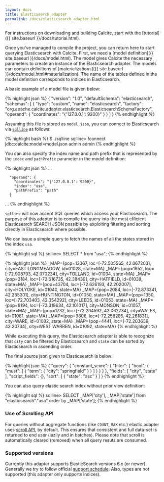 ```yaml
---
layout: docs
title: Elasticsearch adapter
permalink: /docs/elasticsearch_adapter.html
---
```

<!--
{% comment %}
Licensed to the Apache Software Foundation (ASF) under one or more
contributor license agreements.  See the NOTICE file distributed with
this work for additional information regarding copyright ownership.
The ASF licenses this file to you under the Apache License, Version 2.0
(the "License"); you may not use this file except in compliance with
the License.  You may obtain a copy of the License at

http://www.apache.org/licenses/LICENSE-2.0

Unless required by applicable law or agreed to in writing, software
distributed under the License is distributed on an "AS IS" BASIS,
WITHOUT WARRANTIES OR CONDITIONS OF ANY KIND, either express or implied.
See the License for the specific language governing permissions and
limitations under the License.
{% endcomment %}
-->

For instructions on downloading and building Calcite, start with the
[tutorial]({{ site.baseurl }}/docs/tutorial.html).

Once you've managed to compile the project, you can return here to
start querying Elasticsearch with Calcite. First, we need a
[model definition]({{ site.baseurl }}/docs/model.html).
The model gives Calcite the necessary parameters to create an instance
of the Elasticsearch adapter. The models can contain
definitions of
[materializations]({{ site.baseurl }}/docs/model.html#materialization).
The name of the tables defined in the model definition corresponds to
indices in Elasticsearch.

A basic example of a model file is given below:

{% highlight json %}
{
  "version": "1.0",
  "defaultSchema": "elasticsearch",
  "schemas": [
    {
      "type": "custom",
      "name": "elasticsearch",
      "factory": "org.apache.calcite.adapter.elasticsearch.ElasticsearchSchemaFactory",
      "operand": {
        "coordinates": "{'127.0.0.1': 9200}"
      }
    }
  ]
}
{% endhighlight %}

Assuming this file is stored as `model.json`, you can connect to
Elasticsearch via [`sqlline`](https://github.com/julianhyde/sqlline) as
follows:

{% highlight bash %}
$ ./sqlline
sqlline> !connect jdbc:calcite:model=model.json admin admin
{% endhighlight %}

You can also specify the index name and path prefix that is represented by the `index` and `pathPrefix` parameter in the model definition:

{% highlight json %}
...

      "operand": {
        "coordinates": "{'127.0.0.1': 9200}",
        "index": "usa",
        "pathPrefix": "path"
      }

...
{% endhighlight %}


`sqlline` will now accept SQL queries which access your Elasticsearch.
The purpose of this adapter is to compile the query into the most efficient
Elasticsearch SEARCH JSON possible by exploiting filtering and sorting directly
in Elasticsearch where possible.

We can issue a simple query to fetch the names of all the states
stored in the index `usa`.

{% highlight sql %}
sqlline> SELECT * from "usa";
{% endhighlight %}

{% highlight json %}
_MAP={pop=13367, loc=[-72.505565, 42.067203], city=EAST LONGMEADOW, id=01028, state=MA}
_MAP={pop=1652, loc=[-72.908793, 42.070234], city=TOLLAND, id=01034, state=MA}
_MAP={pop=3184, loc=[-72.616735, 42.38439], city=HATFIELD, id=01038, state=MA}
_MAP={pop=43704, loc=[-72.626193, 42.202007], city=HOLYOKE, id=01040, state=MA}
_MAP={pop=2084, loc=[-72.873341, 42.265301], city=HUNTINGTON, id=01050, state=MA}
_MAP={pop=1350, loc=[-72.703403, 42.354292], city=LEEDS, id=01053, state=MA}
_MAP={pop=8194, loc=[-72.319634, 42.101017], city=MONSON, id=01057, state=MA}
_MAP={pop=1732, loc=[-72.204592, 42.062734], city=WALES, id=01081, state=MA}
_MAP={pop=9808, loc=[-72.258285, 42.261831], city=WARE, id=01082, state=MA}
_MAP={pop=4441, loc=[-72.203639, 42.20734], city=WEST WARREN, id=01092, state=MA}
{% endhighlight %}

While executing this query, the Elasticsearch adapter is able to recognize
that `city` can be filtered by Elasticsearch and `state` can be sorted by
Elasticsearch in ascending order.

The final source json given to Elasticsearch is below:

{% highlight json %}
{
  "query": {
    "constant_score": {
      "filter": {
        "bool": {
          "must": [
            {
              "term": {
                "city": "springfield"
              }
            }
          ]
        }
      }
    }
  },
  "fields": [
    "city",
    "state"
  ],
  "script_fields": {},
  "sort": [
    {
      "state": "asc"
    }
  ]
}
{% endhighlight %}

You can also query elastic search index without prior view definition:

{% highlight sql %}
sqlline> SELECT _MAP['city'], _MAP['state'] from "elasticsearch"."usa" order by _MAP['state'];
{% endhighlight %}

### Use of Scrolling API

For queries without aggregate functions (like `COUNT`, `MAX` etc.) elastic adapter
uses [scroll API](https://www.elastic.co/guide/en/elasticsearch/reference/current/search-request-scroll.html), by default.
This ensures that consistent and full data-set is returned to end user (lazily and in batches). Please note that
scroll is automatically cleared (removed) when all query resuts are consumed.

### Supported versions

Currently this adapter supports ElasticSearch versions 6.x (or newer). Generally
we try to follow official [support schedule](https://www.elastic.co/support/eol).
Also, types are not supported (this adapter only supports indices).

